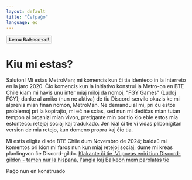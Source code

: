 ```yaml
---
layout: default
title: "Ĉefpaĝo"
language: eo
---
```

 
<button class="button-82-pushable" role="button" onclick="location.href='balkeon'">
  <span class="button-82-shadow"></span>
  <span class="button-82-edge"></span>
  <span class="button-82-front text">
    Lernu Balkeon-on!
  </span>
</button>



# Kiu mi estas?
<!--Hola! Soy Metroman, empecé en 2020 con esta tal identidad en Internet, todo inició con la iniciativa de construir el Metro en BTE Chile cuando portaba uno de mis miles nombres "FGY Games", gracias a un compañero (actualmente inactivo) de ese servidor de Discord terminé adoptando mi nombre definitivo: MetroMan. No me pregunten si existirán problemas de CopyRight, ni yo sé, pero actualmente me estoy dedicando a ordenar mi vida preparándome para lo que quizás sea mi futuro: Redes Sociales y Traducción. Por eso aquí tienen una versión mejorada de mi antigua página web, con dominio personalizado y todo.-->

Saluton! Mi estas MetroMan; mi komencis kun ĉi tia identeco in la Interreto en la jaro 2020. Ĉio komencis kun la initiativo konstrui la Metro-on en BTE Chile kiam mi havis unu inter miaj miloj da nomoj, "FGY Games" (Ludoj FGY); danke al amiko (nun ne aktiva) de tiu Discord-servilo okazis ke mi alprenis mian finan nomon, MetroMan. Ne demandu al mi, pri ĉu estos problemoj pri la kopirajto, mi eĉ ne scias, sed nun mi dediĉas mian tutan tempon al organizi mian vivon, pretigante min por tio kio eble estos mia estonteco: retejoj sociaj kaj tradukado. Jen kial ĉi tie vi vidas plibonigitan version de mia retejo, kun domeno propra kaj ĉio tia.

Mi estis eligita disde BTE Chile dum Novembro de 2024; baldaŭ mi komentos pri kion mi faros nun kun miaj retejoj sociaj; dume mi kreas planlingvon ĉe Discord-gildo. [Klakante ĉi tie, Vi povas eniri tiun Discord-gildon - tamen nur la hispana, l'angla kaj Balkeon mem parolatas tie](https://discord.gg/8NPsyq7rp7) 

Paĝo nun en konstruado
